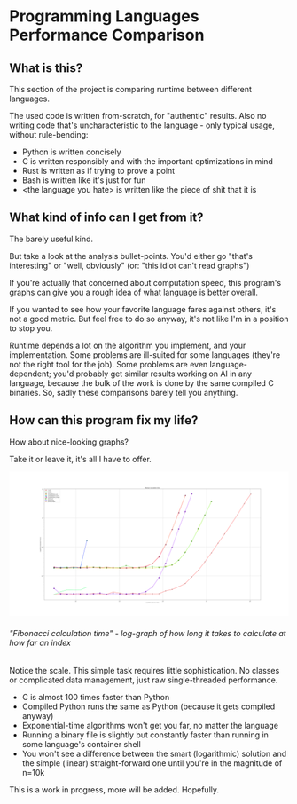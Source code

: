 # Programming Languages Performance Comparison

## What is this?
This section of the project is comparing runtime between different languages.

The used code is written from-scratch, for "authentic" results. Also no writing code that's uncharacteristic to the language - only typical usage, without rule-bending:
* Python is written concisely
* C is written responsibly and with the important optimizations in mind
* Rust is written as if trying to prove a point
* Bash is written like it's just for fun
* \<the language you hate\> is written like the piece of shit that it is

## What kind of info can I get from it?
The barely useful kind.

But take a look at the analysis bullet-points. You'd either go "that's interesting" or "well, obviously" (or: "this idiot can't read graphs") 

If you're actually that concerned about computation speed, this program's graphs can give you a rough idea of what language is better overall.

If you wanted to see how your favorite language fares against others, it's not a good metric. But feel free to do so anyway, it's not like I'm in a position to stop you.

Runtime depends a lot on the algorithm you implement, and your implementation.
Some problems are ill-suited for some languages (they're not the right tool for the job).
Some problems are even language-dependent; you'd probably get similar results working on AI in any language, because the bulk of the work is done by the same compiled C binaries. So, sadly these comparisons barely tell you anything.


## How can this program fix my life?

How about nice-looking graphs?

Take it or leave it, it's all I have to offer.

![comparison_python_and_c](md_imgs/10s_limit.png)
###### "Fibonacci calculation time" - log-graph of how long it takes to calculate at how far an index
Notice the scale. This simple task requires little sophistication. No classes or complicated data management, just raw single-threaded performance.
* C is almost 100 times faster than Python
* Compiled Python runs the same as Python (because it gets compiled anyway)
* Exponential-time algorithms won't get you far, no matter the language
* Running a binary file is slightly but constantly faster than running in some language's container shell
* You won't see a difference between the smart (logarithmic) solution and the simple (linear) straight-forward one until you're in the magnitude of n=10k 



This is a work in progress, more will be added. Hopefully.
